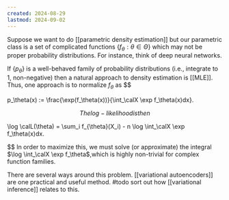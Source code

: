 ```yaml
---
created: 2024-08-29
lastmod: 2024-09-02
---
```

Suppose we want to do [[parametric density estimation]] but our parametric class is a set of complicated functions $\{f_\theta:\theta\in\Theta\}$ which may not be proper probability distributions. For instance, think of deep neural networks. 

If $\{p_\theta\}$ is a well-behaved family of probability distributions (i.e., integrate to 1, non-negative) then a natural approach to density estimation is [[MLE]]. Thus, one approach is to normalize $f_\theta$ as 
$$

p_\theta(x) := \frac{\exp(f_\theta(x))}{\int_\calX \exp f_\theta(x)dx}.

$$
The log-likelihood is then
$$

\log \calL(\theta) = \sum_i f_{\theta}(X_i) - n \log \int_\calX \exp f_\theta(x)dx.

$$
In order to maximize this, we must solve (or approximate) the integral $\log \int_\calX \exp f_\theta$,which is highly non-trivial for complex function families.  

There are several ways around this problem. [[variational autoencoders]] are one practical and useful method. 
#todo sort out how [[variational inference]] relates to this. 